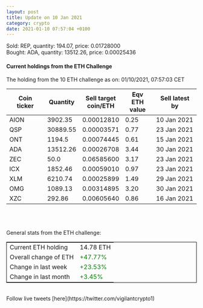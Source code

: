 ```yaml
---
layout: post
title: Update on 10 Jan 2021
category: crypto
date: 2021-01-10 07:57:04 +0100
---
```

<!-- Global site tag (gtag.js) - Google Analytics -->
<script async src="https://www.googletagmanager.com/gtag/js?id=UA-103831149-5"></script>
<script>
  window.dataLayer = window.dataLayer || [];
  function gtag(){dataLayer.push(arguments);}
  gtag('js', new Date());

  gtag('config', 'UA-103831149-5');
</script>
Sold: REP, quantity:       194.07, price:   0.01728000<br>Bought: ADA, quantity:     13512.26, price:   0.00025436<br>

#### Current holdings from the ETH Challenge

The holding from the 10 ETH challenge as on: 01/10/2021, 07:57:03 CET

|Coin ticker|Quantity|Sell target<br>coin/ETH|Eqv ETH<br>value|Sell latest by|
|-----------|--------|-----------|-----------|--------------|
AION|3902.35|  0.00012810|0.25|10 Jan 2021|
QSP|30889.55|  0.00003571|0.77|23 Jan 2021|
ONT|1194.5|  0.00074445|0.61|15 Jan 2021|
ADA|13512.26|  0.00026708|3.44|30 Jan 2021|
ZEC|50.0|  0.06585600|3.17|23 Jan 2021|
ICX|1852.46|  0.00059010|0.97|23 Jan 2021|
XLM|6210.74|  0.00025899|1.49|29 Jan 2021|
OMG|1089.13|  0.00314895|3.20|30 Jan 2021|
XZC|292.86|  0.00605640|0.86|16 Jan 2021|

<br>
<br>
<br>
General stats from the ETH challenge:

<table style="border:1px solid black;margin-left:auto;margin-right:auto;">
	<tbody>
	<tr>
		<td>Current ETH holding</td>
		<td>     14.78 ETH</td>
	</tr>
	<tr>
		<td>Overall change of ETH</td>
		<td><font color="green">+47.77%</font></td>
	</tr>
	<tr>
		<td>Change in last week</td>
		<td><font color="green">+23.53%</font></td>
	</tr>
	<tr>
		<td>Change in last month</td>
		<td><font color="green">+3.45%</font></td>
	</tr>
	</tbody>
</table>

<br>
Follow live tweets [here](https://twitter.com/vigilantcrypto1)
<br>
<br>